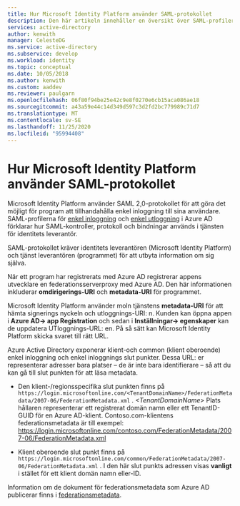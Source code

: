 ```yaml
---
title: Hur Microsoft Identity Platform använder SAML-protokollet
description: Den här artikeln innehåller en översikt över SAML-profilerna för enskilda Sign-On och Sign-Out i Azure Active Directory.
services: active-directory
author: kenwith
manager: CelesteDG
ms.service: active-directory
ms.subservice: develop
ms.workload: identity
ms.topic: conceptual
ms.date: 10/05/2018
ms.author: kenwith
ms.custom: aaddev
ms.reviewer: paulgarn
ms.openlocfilehash: 06f80f94be25e42c9e8f0270e6cb15aca086ae18
ms.sourcegitcommit: a43a59e44c14d349d597c3d2fd2bc779989c71d7
ms.translationtype: MT
ms.contentlocale: sv-SE
ms.lasthandoff: 11/25/2020
ms.locfileid: "95994408"
---
```

# <a name="how-microsoft-identity-platform-uses-the-saml-protocol"></a>Hur Microsoft Identity Platform använder SAML-protokollet

Microsoft Identity Platform använder SAML 2,0-protokollet för att göra det möjligt för program att tillhandahålla enkel inloggning till sina användare. SAML-profilerna för [enkel inloggning](single-sign-on-saml-protocol.md) och [enkel utloggning](single-sign-out-saml-protocol.md) i Azure AD förklarar hur SAML-kontroller, protokoll och bindningar används i tjänsten för identitets leverantör.

SAML-protokollet kräver identitets leverantören (Microsoft Identity Platform) och tjänst leverantören (programmet) för att utbyta information om sig själva.

När ett program har registrerats med Azure AD registrerar appens utvecklare en federationsserverproxy med Azure AD. Den här informationen inkluderar **omdirigerings-URI** och **metadata-URI** för programmet.

Microsoft Identity Platform använder moln tjänstens **metadata-URI** för att hämta signerings nyckeln och utloggnings-URI: n. Kunden kan öppna appen i **Azure AD-> app Registration** och sedan i **Inställningar-> egenskaper** kan de uppdatera UTloggnings-URL: en. På så sätt kan Microsoft Identity Platform skicka svaret till rätt URL. 

Azure Active Directory exponerar klient-och common (klient oberoende) enkel inloggning och enkel inloggnings slut punkter. Dessa URL: er representerar adresser bara platser – de är inte bara identifierare – så att du kan gå till slut punkten för att läsa metadata.

* Den klient-/regionsspecifika slut punkten finns på `https://login.microsoftonline.com/<TenantDomainName>/FederationMetadata/2007-06/FederationMetadata.xml` . *\<TenantDomainName>* Plats hållaren representerar ett registrerat domän namn eller ett TenantID-GUID för en Azure AD-klient. Contoso.com-klientens federationsmetadata är till exempel: https://login.microsoftonline.com/contoso.com/FederationMetadata/2007-06/FederationMetadata.xml

* Klient oberoende slut punkt finns på `https://login.microsoftonline.com/common/FederationMetadata/2007-06/FederationMetadata.xml` . I den här slut punkts adressen visas **vanligt** i stället för ett klient domän namn eller-ID.

Information om de dokument för federationsmetadata som Azure AD publicerar finns i [federationsmetadata](../azuread-dev/azure-ad-federation-metadata.md).
